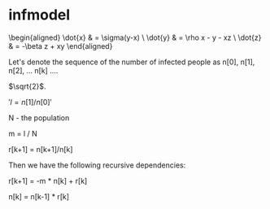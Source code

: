 # infmodel

\begin{aligned}
\dot{x} & = \sigma(y-x) \\
\dot{y} & = \rho x - y - xz \\
\dot{z} & = -\beta z + xy
\end{aligned}

Let's denote the sequence of the number of infected people as n[0], n[1], n[2], ... n[k] ....

$`\sqrt{2}`$. 

$'l = n[1] / n[0]'$

N - the population

m = l / N

r[k+1] = n[k+1]/n[k]

Then we have the following recursive dependencies: 

r[k+1] = -m * n[k] + r[k]

n[k] = n[k-1] * r[k]


